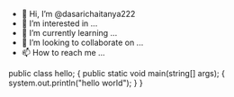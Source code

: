 - 👋 Hi, I’m @dasarichaitanya222
- 👀 I’m interested in ...
- 🌱 I’m currently learning ...
- 💞️ I’m looking to collaborate on ...
- 📫 How to reach me ...

<!---
dasarichaitanya222/dasarichaitanya222 is a ✨ special ✨ repository because its `README.md` (this file) appears on your GitHub profile.
You can click the Preview link to take a look at your changes.
--->
public class hello;
{ 
public static void main(string[] args);
{
system.out.println("hello world");
}
}
